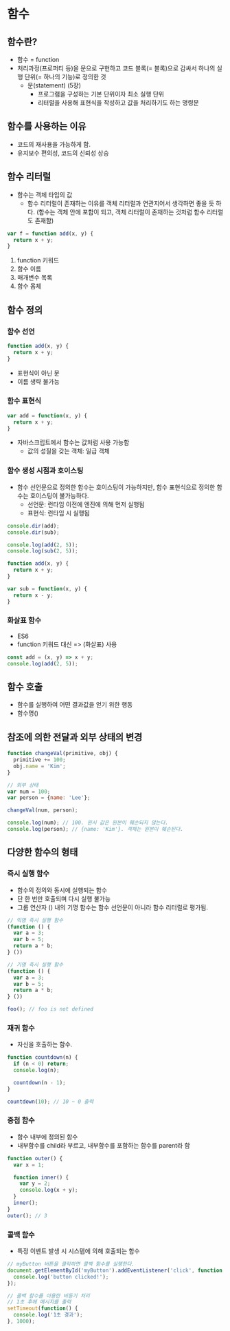 # 함수
## 함수란?
- 함수 = function
- 처리과정(프로퍼티 등)을 문으로 구현하고 코드 블록(= 블록)으로 감싸서 하나의 실행 단위(= 하나의 기능)로 정의한 것
  - 문(statement) (5장)
    - 프로그램을 구성하는 기본 단위이자 최소 실행 단위
    - 리터럴을 사용해 표현식을 작성하고 값을 처리하기도 하는 명령문

## 함수를 사용하는 이유
- 코드의 재사용을 가능하게 함. 
- 유지보수 편의성, 코드의 신뢰성 상승

## 함수 리터럴
- 함수는 객체 타입의 값
  - 함수 리터럴이 존재하는 이유를 객체 리터럴과 연관지어서 생각하면 좋을 듯 하다. (함수는 객체 안에 포함이 되고, 객체 리터럴이 존재하는 것처럼 함수 리터럴도 존재함)

```javascript
var f = function add(x, y) {
  return x + y;
}
```
1. function 키워드
2. 함수 이름
3. 매개변수 목록
4. 함수 몸체

## 함수 정의

### 함수 선언
```javascript
function add(x, y) {
  return x + y;
}
```
- 표현식이 아닌 문
- 이름 생략 불가능

### 함수 표현식
```javascript
var add = function(x, y) {
  return x + y;
}
```
- 자바스크립트에서 함수는 값처럼 사용 가능함
  - 값의 성질을 갖는 객체: 일급 객체

### 함수 생성 시점과 호이스팅
- 함수 선언문으로 정의한 함수는 호이스팅이 가능하지만, 함수 표현식으로 정의한 함수는 호이스팅이 불가능하다.
  - 선언문: 런타임 이전에 엔진에 의해 먼저 실행됨
  - 표현식: 런타임 시 실행됨
```javascript
console.dir(add);
console.dir(sub);

console.log(add(2, 5));
console.log(sub(2, 5));

function add(x, y) {
  return x + y;
}

var sub = function(x, y) {
  return x - y;
}
```

### 화살표 함수
- ES6
- function 키워드 대신 => (화살표) 사용
```javascript
const add = (x, y) => x + y;
console.log(add(2, 5));
```

## 함수 호출
- 함수를 실행하여 어떤 결과값을 얻기 위한 행동
- 함수명()

## 참조에 의한 전달과 외부 상태의 변경
```javascript
function changeVal(primitive, obj) {
  primitive += 100;
  obj.name = 'Kim';
}

// 외부 상태
var num = 100;
var person = {name: 'Lee'};

changeVal(num, person);

console.log(num); // 100. 원시 값은 원본이 훼손되지 않는다.
console.log(person); // {name: 'Kim'}. 객체는 원본이 훼손된다.
```

## 다양한 함수의 형태
### 즉시 실행 함수
- 함수의 정의와 동시에 실행되는 함수
- 단 한 번만 호출되며 다시 실행 불가능
- 그룹 연산자 () 내의 기명 함수는 함수 선언문이 아니라 함수 리터럴로 평가됨.
```javascript
// 익명 즉시 실행 함수
(function () {
  var a = 3;
  var b = 5;
  return a * b;
} ())

// 기명 즉시 실행 함수
(function () {
  var a = 3;
  var b = 5;
  return a * b;
} ())

foo(); // foo is not defined
```

### 재귀 함수
- 자신을 호출하는 함수.
```javascript
function countdown(n) {
  if (n < 0) return;
  console.log(n);

  countdown(n - 1);
}

countdown(10); // 10 ~ 0 출력
```

### 중첩 함수
- 함수 내부에 정의된 함수
- 내부함수를 child라 부르고, 내부함수를 포함하는 함수를 parent라 함
```javascript
function outer() {
  var x = 1;

  function inner() {
    var y = 2;
    console.log(x + y);
  }
  inner();
}
outer(); // 3
```

### 콜백 함수
- 특정 이벤트 발생 시 시스템에 의해 호출되는 함수
```javascript
// myButton 버튼을 클릭하면 콜백 함수를 실행한다.
document.getElementById('myButton').addEventListener('click', function () {
  console.log('button clicked!');
});

// 콜백 함수를 이용한 비동기 처리
// 1초 후에 메시지를 출력
setTimeout(function() {
  console.log('1초 경과');
}, 1000);
```

